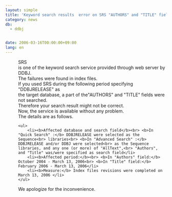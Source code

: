 ```yaml
---
layout: simple
title: 'Keyword search results  error on SRS "AUTHORS" and "TITLE" fields'
category: news
db:
  - ddbj


date: 2006-03-16T00:00:00+09:00
lang: en
---
```


<html>
<dd>SRS<br> is one of the keyword search service provided through web server by DDBJ.
<dd>The failures were found in index files.
<dd>If you used SRS during the following period specifying "DDBJRELEASE" as<br> the target database, a part of the"AUTHORS" and "TITLE" fields were<br> not searched.
<dd>Therefore your search result might not be correct.
<dd>Now, the service is available without any problem.<br> The details are as follows.
<dd>

    <ul>
        <li><b>Affected database and search field</b><br> <b>In "Quick Search" :</b> DDBJRELEASE were selected as the Sequence<br> libraries<br> <b>In "Advanced Search" :</b> DDBJRELEASE and/or DDBJ were selected<br> as the Sequence libraries, and any one (or more) of "AllText",<br> "Authors", and "Title" was/were specified as search field</li>
        <li><b>Affected period:</b><br> <b>In "Authors" field:</b> October 2004 - March 13, 2006<br> <b>In "Title" field:</b> February 2006 - March 13, 2006</li>
        <li><b>Measure:</b> Index files revisions were completed on March 13, 2006 </li>
    </ul>
<dd>We apologize for the inconvenience.</dd>
</dd>
</dd>
</dd>
</dd>
</dd>
</dd>
</html>
